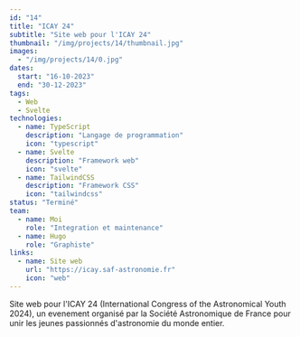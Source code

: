 ```yaml
---
id: "14"
title: "ICAY 24"
subtitle: "Site web pour l'ICAY 24"
thumbnail: "/img/projects/14/thumbnail.jpg"
images:
  - "/img/projects/14/0.jpg"
dates:
  start: "16-10-2023"
  end: "30-12-2023"
tags:
  - Web
  - Svelte
technologies:
  - name: TypeScript
    description: "Langage de programmation"
    icon: "typescript"
  - name: Svelte
    description: "Framework web"
    icon: "svelte"
  - name: TailwindCSS
    description: "Framework CSS"
    icon: "tailwindcss"
status: "Terminé"
team:
  - name: Moi
    role: "Integration et maintenance"
  - name: Hugo
    role: "Graphiste"
links:
  - name: Site web
    url: "https://icay.saf-astronomie.fr"
    icon: "web"
---
```


Site web pour l'ICAY 24 (International Congress of the Astronomical Youth 2024), un evenement organisé par la Société Astronomique de France pour unir les jeunes passionnés d'astronomie du monde entier.
